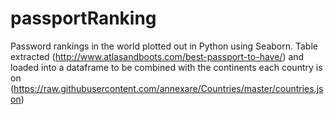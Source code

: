 # passportRanking

Password rankings in the world plotted out in Python using Seaborn. Table extracted (http://www.atlasandboots.com/best-passport-to-have/) and loaded into a dataframe to be combined with the continents each country is on (https://raw.githubusercontent.com/annexare/Countries/master/countries.json)
